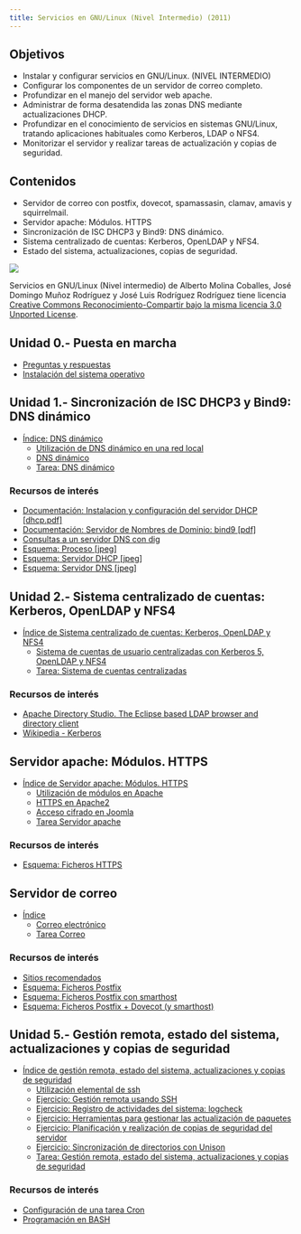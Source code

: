 ```yaml
---
title: Servicios en GNU/Linux (Nivel Intermedio) (2011)
---
```

## Objetivos

* Instalar y configurar servicios en GNU/Linux. (NIVEL INTERMEDIO)
* Configurar los componentes de un servidor de correo completo.
* Profundizar en el manejo del servidor web apache.
* Administrar de forma desatendida las zonas DNS mediante actualizaciones DHCP.
* Profundizar en el conocimiento de servicios en sistemas GNU/Linux, tratando aplicaciones habituales como Kerberos, LDAP o NFS4.
* Monitorizar el servidor y realizar tareas de actualización y copias de seguridad.

## Contenidos

* Servidor de correo con postfix, dovecot, spamassasin, clamav, amavis y squirrelmail.
* Servidor apache: Módulos. HTTPS
* Sincronización de ISC DHCP3 y Bind9: DNS dinámico.
* Sistema centralizado de cuentas: Kerberos, OpenLDAP y NFS4.
* Estado del sistema, actualizaciones, copias de seguridad.

[![](http://i.creativecommons.org/l/by-sa/3.0/88x31.png)](http://creativecommons.org/licenses/by-sa/3.0/)

Servicios en GNU/Linux (Nivel intermedio) de Alberto Molina Coballes, José Domingo Muñoz Rodríguez y José Luis Rodríguez Rodríguez tiene licencia [Creative Commons Reconocimiento-Compartir bajo la misma licencia 3.0 Unported License](http://creativecommons.org/licenses/by-sa/3.0/).

## Unidad 0.- Puesta en marcha

* [Preguntas y respuestas](doc/Preguntas_y_respuestas.html)
* [Instalación del sistema operativo](doc/Instalacion_del_sistema_operativo.html)

## Unidad 1.- Sincronización de ISC DHCP3 y Bind9: DNS dinámico

* [Índice: DNS dinámico](doc/Indice_DNS_dinamico.html)
    * [Utilización de DNS dinámico en una red local](doc/Utilizacion_de_DNS_dinamico_en_una_red_local.html)
    * [DNS dinámico](files/ddns.pdf)
    * [Tarea: DNS dinámico](doc/Tarea_DNS_dinamico.html)

### Recursos de interés 

* [Documentación: Instalacion y configuración del servidor DHCP [dhcp.pdf]](http://www.josedomingo.org/web/mod/resource/view.php?id=2057)
* [Documentación: Servidor de Nombres de Dominio: bind9 [pdf]](http://www.josedomingo.org/web/mod/resource/view.php?id=2062)
* [Consultas a un servidor DNS con dig](doc/Consultas_a_un_servidor_DNS_con_dig.html)
* [Esquema: Proceso [jpeg]](files/EsquemaProceso.jpeg)
* [Esquema: Servidor DHCP [jpeg]](files/EsquemaFicherosDHCP.jpeg)
* [Esquema: Servidor DNS [jpeg]](files/EsquemaFicherosDNS.jpeg)

## Unidad 2.- Sistema centralizado de cuentas: Kerberos, OpenLDAP y NFS4

* [Índice de Sistema centralizado de cuentas: Kerberos, OpenLDAP y NFS4](doc/Indice_de_Sistema_centralizado_de_cuentas_Kerberos_OpenLDAP_y_NFS4.html)
    * [Sistema de cuentas de usuario centralizadas con Kerberos 5, OpenLDAP y NFS4](files/krb_ldap.pdf)
    * [Tarea: Sistema de cuentas centralizadas](doc/Tarea_Sistema_de_cuentas_centralizadas.html)

### Recursos de interés

* [Apache Directory Studio. The Eclipse based LDAP browser and directory client](http://directory.apache.org/studio/)
* [Wikipedia - Kerberos](http://es.wikipedia.org/wiki/Kerberos)

## Servidor apache: Módulos. HTTPS

* [Índice de Servidor apache: Módulos. HTTPS](doc/Indice_de_Servidor_apache_Modulos_HTTPS.html)
    * [Utilización de módulos en Apache](files/apache-modular.pdf)
    * [HTTPS en Apache2](files/https.pdf)
    * [Acceso cifrado en Joomla](files/joomla-cifrado.pdf)
    * [Tarea Servidor apache](doc/Tarea_Servidor_apache.html)

### Recursos de interés

* [Esquema: Ficheros HTTPS](files/EsquemaFicherosHTTPS.jpeg)

## Servidor de correo

* [Índice](doc/Indice.html)
    * [Correo electrónico](files/correo-e.pdf)
    * [Tarea Correo](doc/Tarea_Correo.html)

### Recursos de interés

* [Sitios recomendados](doc/Sitios_recomendados.html)
* [Esquema: Ficheros Postfix](files/1-estructuraficheros.jpg)
* [Esquema: Ficheros Postfix con smarthost](files/16-FicherosSmarthost.jpeg)
* [Esquema: Ficheros Postfix + Dovecot (y smarthost)](files/18-FicherosDovecot.jpeg)

## Unidad 5.- Gestión remota, estado del sistema, actualizaciones y copias de seguridad

* [Índice de gestión remota, estado del sistema, actualizaciones y copias de seguridad](doc/Indice_de_gestion_remota_estado_del_sistema_actualizaciones_y_copias_de_seguridad.html)
    * [Utilización elemental de ssh](files/ssh.pdf)
    * [Ejercicio: Gestión remota usando SSH](doc/Ejercicio_Gestion_remota_usando_SSH.html)
    * [Ejercicio: Registro de actividades del sistema: logcheck](doc/Ejercicio_Registro_de_actividades_del_sistema_logcheck.html)
    * [Ejercicio: Herramientas para gestionar las actualización de paquetes](doc/Ejercicio_Herramientas_para_gestionar_las_actualizacion_de_paquetes.html)
    * [Ejercicio: Planificación y realización de copias de seguridad del servidor](doc/Ejercicio_Planificacion_y_realizacion_de_copias_de_seguridad_del_servidor.html)
    * [Ejercicio: Sincronización de directorios con Unison](doc/Ejercicio_Sincronizacion_de_directorios_con_Unison.html)
    * [Tarea: Gestión remota, estado del sistema, actualizaciones y copias de seguridad](doc/Tarea_Gestion_remota_estado_del_sistema_actualizaciones_y_copias_de_seguridad.html)


### Recursos de interés

* [Configuración de una tarea Cron](http://www.linuca.org/body.phtml?nIdNoticia=256)
* [Programación en BASH](http://xinfo.sourceforge.net/documentos/bash-scripting/bash-script-2.0.html)
